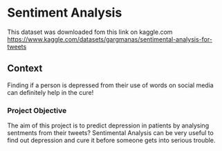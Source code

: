 # Sentiment Analysis
This dataset was downloaded fom this link on kaggle.com
https://www.kaggle.com/datasets/gargmanas/sentimental-analysis-for-tweets
## Context
Finding if a person is depressed from their use of words on social media can definitely help in the cure!

### Project Objective
The aim of this project is to predict depression in patients by analysing sentments from their tweets?
Sentimental Analysis can be very useful to find out depression and cure it before someone gets into serious trouble.
